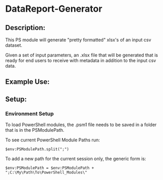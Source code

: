 # DataReport-Generator
## Description:
This PS module will generate "pretty formatted" xlsx's of an input csv dataset.

Given a set of input parameters, an .xlsx file that will be generated that is ready for end users to receive with metadata in addition to the input csv data. 

## Example Use:


## Setup: 
### Environment Setup 
To load PowerShell modules, the .psm1 file needs to be saved in a folder that is in the PSModulePath. 

To see current PowerShell Module Paths run:
```
$env:PSModulePath.split(";")
```

To add a new path for the current session only, the generic form is:
```
$env:PSModulePath = $env:PSModulePath + ";C:\My\Path\To\PowerShell_Modules\"
```